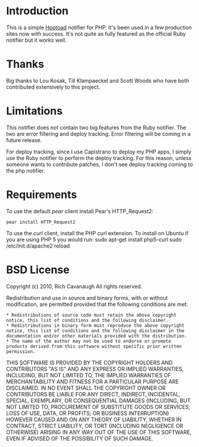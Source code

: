 # Introduction

This is a simple [Hoptoad](http://hoptoadapp.com) notifier for PHP. It's been used in a few production sites now with success. It's not quite as fully featured as the official Ruby notifier but it works well.

# Thanks

Big thanks to Lou Kosak, Till Klampaeckel and Scott Woods who have both contributed extensively to this project.

# Limitations

This notifier does not contain two big features from the Ruby notifier. The two are error filtering and deploy tracking. Error filtering will be coming in a future release.

For deploy tracking, since I use Capistrano to deploy my PHP apps, I simply use the Ruby notifier to perform the deploy tracking. For this reason, unless someone wants to contribute patches, I don't see deploy tracking coming to the php notifier.

# Requirements

To use the default _pear_ client install Pear's HTTP_Request2:

    pear install HTTP_Request2

To use the _curl_ client, install the PHP curl extension. To install on Ubuntu if you are using PHP 5 you would run:
		sudo apt-get install php5-curl
		sudo /etc/init.d/apache2 reload

# BSD License

Copyright (c) 2010, Rich Cavanaugh
All rights reserved.

Redistribution and use in source and binary forms, with or without modification, are permitted provided that the following conditions are met:

    * Redistributions of source code must retain the above copyright notice, this list of conditions and the following disclaimer.
    * Redistributions in binary form must reproduce the above copyright notice, this list of conditions and the following disclaimer in the documentation and/or other materials provided with the distribution.
    * The name of the author may not be used to endorse or promote products derived from this software without specific prior written permission.

THIS SOFTWARE IS PROVIDED BY THE COPYRIGHT HOLDERS AND CONTRIBUTORS "AS IS" AND ANY EXPRESS OR IMPLIED WARRANTIES, INCLUDING, BUT NOT LIMITED TO, THE IMPLIED WARRANTIES OF MERCHANTABILITY AND FITNESS FOR A PARTICULAR PURPOSE ARE DISCLAIMED. IN NO EVENT SHALL THE COPYRIGHT OWNER OR CONTRIBUTORS BE LIABLE FOR ANY DIRECT, INDIRECT, INCIDENTAL, SPECIAL, EXEMPLARY, OR CONSEQUENTIAL DAMAGES (INCLUDING, BUT NOT LIMITED TO, PROCUREMENT OF SUBSTITUTE GOODS OR SERVICES; LOSS OF USE, DATA, OR PROFITS; OR BUSINESS INTERRUPTION) HOWEVER CAUSED AND ON ANY THEORY OF LIABILITY, WHETHER IN CONTRACT, STRICT LIABILITY, OR TORT (INCLUDING NEGLIGENCE OR OTHERWISE) ARISING IN ANY WAY OUT OF THE USE OF THIS SOFTWARE, EVEN IF ADVISED OF THE POSSIBILITY OF SUCH DAMAGE.
